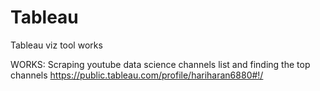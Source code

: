 # Tableau
Tableau viz tool works

WORKS:
Scraping youtube data science channels list and finding the top channels 
https://public.tableau.com/profile/hariharan6880#!/
